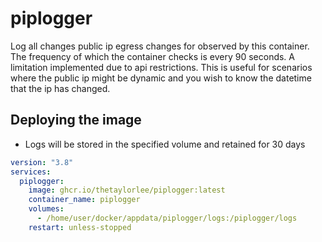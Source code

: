 # piplogger
Log all changes public ip egress changes for observed by this container. The frequency of which the container checks is every 90 seconds. A limitation implemented due to api restrictions. This is useful for scenarios where the public ip might be dynamic and you wish to know the datetime that the ip has changed.


## Deploying the image
- Logs will be stored in the specified volume and retained for 30 days

```yml
version: "3.8"
services:
  piplogger:
    image: ghcr.io/thetaylorlee/piplogger:latest
    container_name: piplogger
    volumes:
      - /home/user/docker/appdata/piplogger/logs:/piplogger/logs
    restart: unless-stopped
```
